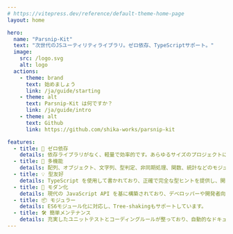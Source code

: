 ```yaml
---
# https://vitepress.dev/reference/default-theme-home-page
layout: home

hero:
  name: "Parsnip-Kit"
  text: "次世代のJSユーティリティライブラリ。ゼロ依存、TypeScriptサポート。"
  image:
    src: /logo.svg
    alt: logo
  actions:
    - theme: brand
      text: 始めましょう
      link: /ja/guide/starting
    - theme: alt
      text: Parsnip-Kit は何ですか？
      link: /ja/guide/intro
    - theme: alt
      text: Github
      link: https://github.com/shika-works/parsnip-kit

features:
  - title: 🧳 ゼロ依存
    details: 依存ライブラリがなく、軽量で効率的です。あらゆるサイズのプロジェクトに適しています。
  - title: 🔩 多機能
    details: 配列、オブジェクト、文字列、型判定、非同期処理、関数、統計などのモジュールをサポートします。開発者が強く望んでいたツール関数を追加し、開発の要件を満たします。
  - title: 💡 型友好
    details: TypeScript を使用して書かれており、正確で完全な型ヒントを提供し、開発体験とコード品質を向上させます。
  - title: 🚀 モダン化
    details: 現代の JavaScript API を基に構築されており、デベロッパーや開発者向けに、まだネイティブでサポートされていない一般的なツール関数を提供することを目的としています。
  - title: 📦 モジュラー
    details: ES6モジュール化に対応し、Tree-shakingもサポートしています。
  - title: 🛠️ 簡単メンテナンス
    details: 充実したユニットテストとコーディングルールが整っており、自動的なドキュメント生成とドキュメントサイトプロジェクトが装備されているため、拡張とメンテナンスが容易です。
---
```


